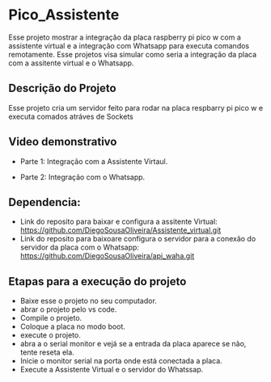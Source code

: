 # Pico_Assistente
Esse projeto mostrar a integração da placa raspberry pi pico w com a assistente virtual e a integração com  Whatsapp para executa comandos remotamente.
Esse projetos visa simular como seria a integração da placa com a assitente virtual e o Whatsapp.

## Descrição do Projeto
Esse projeto cria um servidor feito para rodar na placa respbarry pi pico w e executa comados atráves de Sockets

## Video demonstrativo
 - Parte 1: Integração com a Assistente Virtaul.
   
 - Parte 2: Integração com o Whatsapp.


## Dependencia:
 - Link do reposito para baixar e configura a assitente Virtual: https://github.com/DiegoSousaOliveira/Assistente_virtual.git
 - Link do reposito para baixoare configura o servidor para a conexão do servidor da placa com o Whatsapp: https://github.com/DiegoSousaOliveira/api_waha.git

## Etapas para a execução do projeto 
 - Baixe esse o projeto no seu computador.
 - abrar o projeto pelo vs code.
 - Compile o projeto.
 - Coloque a placa no modo boot.
 - execute o projeto.
 - abra a o serial monitor e vejá se a entrada da placa aparece se não, tente reseta ela.
 - Inicie o monitor serial na porta onde está conectada a placa.
 - Execute a Assistente Virtual e o servidor do Whatssap.   
